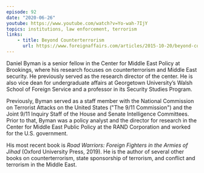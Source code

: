```yaml
---
episode: 92
date: "2020-06-26"
youtube: https://www.youtube.com/watch?v=Yo-wah-7IjY
topics: institutions, law enforcement, terrorism
links:
    - title: Beyond Counterterrorism
      url: https://www.foreignaffairs.com/articles/2015-10-20/beyond-counterterrorism
---
```


Daniel Byman is a senior fellow in the Center for Middle East Policy at
Brookings, where his research focuses on counterterrorism and Middle East
security. He previously served as the research director of the center. He is
also vice dean for undergraduate affairs at Georgetown University’s Walsh
School of Foreign Service and a professor in its Security Studies
Program.

Previously, Byman served as a staff member with the National Commission on
Terrorist Attacks on the United States ("The 9/11 Commission") and the Joint
9/11 Inquiry Staff of the House and Senate Intelligence Committees. Prior to
that, Byman was a policy analyst and the director for research in the Center
for Middle East Public Policy at the RAND Corporation and worked for the
U.S. government.

His most recent book is *Road Warriors: Foreign Fighters in the Armies of
Jihad* (Oxford University Press, 2019). He is the author of several other books
on counterterrorism, state sponsorship of terrorism, and conflict and terrorism
in the Middle East.
